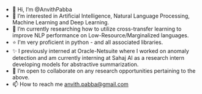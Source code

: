 - 👋 Hi, I’m @AnvithPabba
- 👀 I’m interested in Artificial Intelligence, Natural Language Processing, Machine Learning and Deep Learning.
- 🌱 I’m currently researching how to utilize cross-transfer learning to improve NLP performance on Low-Resource/Marginalized languages.
- ⭐ I'm very proficient in python - and all associated libraries.
- ✨ I previously interned at Oracle-Netsuite where I worked on anomaly detection and am currently interning at Sahaj AI as a research intern developing models for abstractive summarization.
- 💞️ I’m open to collaborate on any research opportunities pertaining to the above.
- 📫 How to reach me anvith.pabba@gmail.com

<!---
AnvithPabba/AnvithPabba is a ✨ special ✨ repository because its `README.md` (this file) appears on your GitHub profile.
You can click the Preview link to take a look at your changes.
--->
